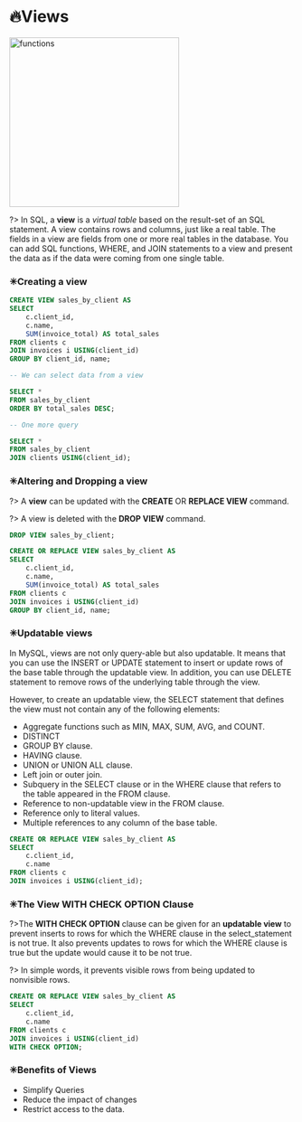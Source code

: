 # 🔥Views

 <img alt="functions" width="300px" src="https://image.flaticon.com/icons/svg/2658/2658219.svg" />

?> In SQL, a **view** is a _virtual table_ based on the result-set of an SQL statement. A view contains rows and columns, just like a real table. The fields in a view are fields from one or more real tables in the database. You can add SQL functions, WHERE, and JOIN statements to a view and present the data as if the data were coming from one single table.

### ✳Creating a view

```sql
CREATE VIEW sales_by_client AS
SELECT
	c.client_id,
    c.name,
    SUM(invoice_total) AS total_sales
FROM clients c
JOIN invoices i USING(client_id)
GROUP BY client_id, name;

-- We can select data from a view

SELECT *
FROM sales_by_client
ORDER BY total_sales DESC;

-- One more query

SELECT *
FROM sales_by_client
JOIN clients USING(client_id);
```

### ✳Altering and Dropping a view

?> A **view** can be updated with the **CREATE** OR **REPLACE VIEW** command.

?> A view is deleted with the **DROP VIEW** command.

```sql
DROP VIEW sales_by_client;
```

```sql
CREATE OR REPLACE VIEW sales_by_client AS
SELECT
	c.client_id,
    c.name,
    SUM(invoice_total) AS total_sales
FROM clients c
JOIN invoices i USING(client_id)
GROUP BY client_id, name;
```

### ✳Updatable views

In MySQL, views are not only query-able but also updatable. It means that you can use the INSERT or UPDATE statement to insert or update rows of the base table through the updatable view. In addition, you can use DELETE statement to remove rows of the underlying table through the view.

However, to create an updatable view, the SELECT statement that defines the view must not contain any of the following elements:

- Aggregate functions such as MIN, MAX, SUM, AVG, and COUNT.
- DISTINCT
- GROUP BY clause.
- HAVING clause.
- UNION or UNION ALL clause.
- Left join or outer join.
- Subquery in the SELECT clause or in the WHERE clause that refers to the table appeared in the FROM clause.
- Reference to non-updatable view in the FROM clause.
- Reference only to literal values.
- Multiple references to any column of the base table.

```sql
CREATE OR REPLACE VIEW sales_by_client AS
SELECT
	c.client_id,
    c.name
FROM clients c
JOIN invoices i USING(client_id);
```

### ✳The View WITH CHECK OPTION Clause

?>The **WITH CHECK OPTION** clause can be given for an **updatable view** to prevent inserts to rows for which the WHERE clause in the select_statement is not true. It also prevents updates to rows for which the WHERE clause is true but the update would cause it to be not true.

?> In simple words, it prevents visible rows from being updated to nonvisible rows.

```sql
CREATE OR REPLACE VIEW sales_by_client AS
SELECT
	c.client_id,
    c.name
FROM clients c
JOIN invoices i USING(client_id)
WITH CHECK OPTION;
```

### ✳Benefits of Views

- Simplify Queries
- Reduce the impact of changes
- Restrict access to the data.
